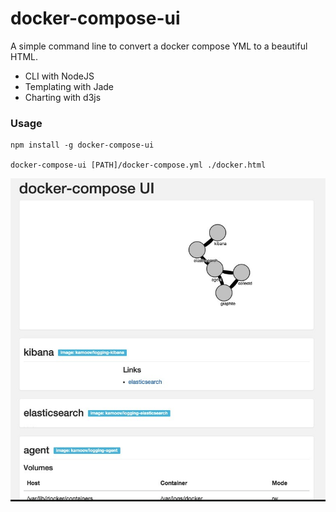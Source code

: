 docker-compose-ui
=================

A simple command line to convert a docker compose YML to a beautiful HTML.

- CLI with NodeJS
- Templating with Jade
- Charting with d3js

### Usage

    npm install -g docker-compose-ui
    
    docker-compose-ui [PATH]/docker-compose.yml ./docker.html
    
![docker-compose-ui](./screenshot1.jpg)
    
    